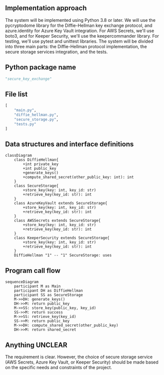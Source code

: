 ## Implementation approach
The system will be implemented using Python 3.8 or later. We will use the pycryptodome library for the Diffie-Hellman key exchange protocol, and azure.identity for Azure Key Vault integration. For AWS Secrets, we'll use boto3, and for Keeper Security, we'll use the keepercommander library. For testing, we'll use pytest and unittest libraries. The system will be divided into three main parts: the Diffie-Hellman protocol implementation, the secure storage services integration, and the tests.

## Python package name
```python
"secure_key_exchange"
```

## File list
```python
[
    "main.py",
    "diffie_hellman.py",
    "secure_storage.py",
    "tests.py"
]
```

## Data structures and interface definitions
```mermaid
classDiagram
    class DiffieHellman{
        +int private_key
        +int public_key
        +generate_keys()
        +compute_shared_secret(other_public_key: int): int
    }
    class SecureStorage{
        +store_key(key: int, key_id: str)
        +retrieve_key(key_id: str): int
    }
    class AzureKeyVault extends SecureStorage{
        +store_key(key: int, key_id: str)
        +retrieve_key(key_id: str): int
    }
    class AWSSecrets extends SecureStorage{
        +store_key(key: int, key_id: str)
        +retrieve_key(key_id: str): int
    }
    class KeeperSecurity extends SecureStorage{
        +store_key(key: int, key_id: str)
        +retrieve_key(key_id: str): int
    }
    DiffieHellman "1" -- "1" SecureStorage: uses
```

## Program call flow
```mermaid
sequenceDiagram
    participant M as Main
    participant DH as DiffieHellman
    participant SS as SecureStorage
    M->>DH: generate_keys()
    DH->>M: return public_key
    M->>SS: store_key(public_key, key_id)
    SS->>M: return success
    M->>SS: retrieve_key(key_id)
    SS->>M: return public_key
    M->>DH: compute_shared_secret(other_public_key)
    DH->>M: return shared_secret
```

## Anything UNCLEAR
The requirement is clear. However, the choice of secure storage service (AWS Secrets, Azure Key Vault, or Keeper Security) should be made based on the specific needs and constraints of the project.